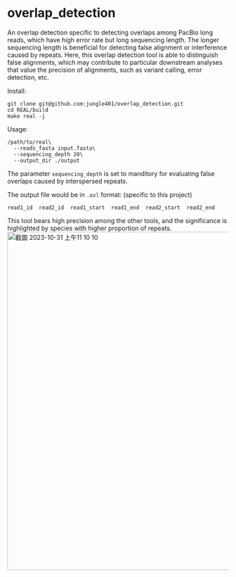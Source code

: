 # overlap_detection
An overlap detection specific to detecting overlaps among PacBio long reads, which have high error rate but long sequencing length. The longer sequencing length is beneficial for detecting false alignment or interference caused by repeats. Here, this overlap detection tool is able to distinguish false alignments, which may contribute to particular downstream analyses that value the precision of alignments, such as variant calling, error detection, etc.

Install:
```
git clone git@github.com:jungle401/overlap_detection.git
cd REAL/build
make real -j
```

Usage:
```
/path/to/real\
  --reads_fasta input.fasta\
  --sequencing_depth 20\
  --output_dir ./output
```

The parameter `sequencing_depth` is set to manditory for evaluating false overlaps caused by interspersed repeats.

The output file would be in `.ovl` format: (specific to this project)
```
read1_id  read2_id  read1_start  read1_end  read2_start  read2_end
```

This tool bears high precision among the other tools, and the significance is highlighted by species with higher proportion of repeats.
<img width="769" alt="截圖 2023-10-31 上午11 10 10" src="https://github.com/jungle401/overlap_detection/assets/111668998/e710e773-6353-4c14-a62a-1ae5d2cb8e78">


